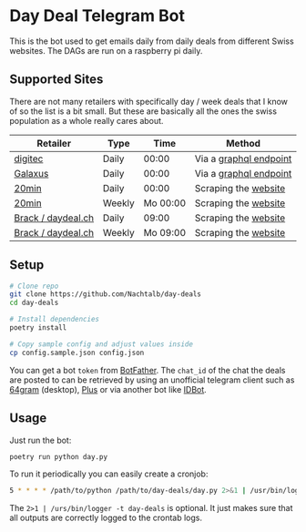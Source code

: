 # Day Deal Telegram Bot

This is the bot used to get emails daily from daily deals from different Swiss websites. The DAGs are run on a raspberry pi daily.

## Supported Sites

There are not many retailers with specifically day / week deals that I know
of so the list is a bit small. But these are basically all the ones the swiss
population as a whole really cares about.

| Retailer | Type | Time | Method |
| --- | --- | --- | --- |
| [digitec][digitec] | Daily | 00:00 | Via a [graphql endpoint][digitec-code] |
| [Galaxus][galaxus] | Daily | 00:00 | Via a [graphql endpoint][digitec-code] |
| [20min][20min] | Daily | 00:00 | Scraping the [website][20min-code] |
| [20min][20min-weekly] | Weekly | Mo 00:00 | Scraping the [website][20min-code] |
| [Brack / daydeal.ch][daydeal] | Daily | 09:00 | Scraping the [website][daydeal-code] |
| [Brack / daydeal.ch][daydeal-week] | Weekly | Mo 09:00 | Scraping the [website][daydeal-code] |

## Setup

```bash
# Clone repo
git clone https://github.com/Nachtalb/day-deals
cd day-deals

# Install dependencies
poetry install

# Copy sample config and adjust values inside
cp config.sample.json config.json
```

You can get a bot `token` from [BotFather][botfather]. The `chat_id` of the
chat the deals are posted to can be retrieved by using an unofficial telegram
client such as [64gram][64gram] (desktop), [Plus][plus] or via another bot like
[IDBot][idbot].

## Usage

Just run the bot:

```bash
poetry run python day.py
```

To run it periodically you can easily create a cronjob:

```bash
5 * * * * /path/to/python /path/to/day-deals/day.py 2>&1 | /usr/bin/logger -t day-deals
```

The `2>1 | /urs/bin/logger -t day-deals` is optional. It just makes sure that
all outputs are correctly logged to the crontab logs.

[channel]: https://t.me/angebote_des_tages_schweiz
[digitec]: https://www.digitec.ch/
[digitec-code]: https://github.com/Nachtalb/day-deals/blob/fc20d5b33ceba6a1a289479c7c76c19a66af82b6/day.py#L12-L80
[galaxus]: https://www.galaxus.ch/
[20min]: https://myshop.20min.ch/de_DE/category/angebot-des-tages
[20min-weekly]: https://myshop.20min.ch/de_DE/category/wochenangebot
[20min-code]: https://github.com/Nachtalb/day-deals/blob/fc20d5b33ceba6a1a289479c7c76c19a66af82b6/day.py#L129-L169
[daydeal]: https://daydeal.ch
[daydeal-week]: https://www.daydeal.ch/deal-of-the-week
[daydeal-code]: https://github.com/Nachtalb/day-deals/blob/fc20d5b33ceba6a1a289479c7c76c19a66af82b6/day.py#L83-L126
[botfather]: https://t.me/BotFather
[64gram]: https://github.com/TDesktop-x64/tdesktop
[plus]: https://play.google.com/store/apps/details?id=org.telegram.plus&hl=en&gl=US
[idbot]: https://t.me/myidbot
